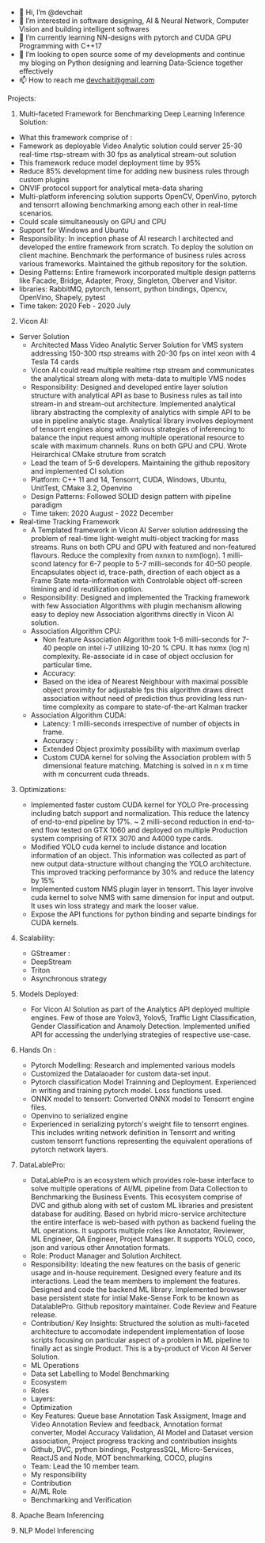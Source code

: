 - 👋 Hi, I’m @devchait
- 👀 I’m interested in software designing, AI & Neural Network, Computer Vision and building intelligent softwares
- 🌱 I’m currently learning NN-designs with pytorch and CUDA GPU Programming with C++17
- 💞️ I’m looking to open source some of my developments and continue my bloging on Python designing and learning Data-Science together effectively
- 📫 How to reach me devchait@gmail.com

<!---
devchait/devchait is a ✨ special ✨ repository because its `README.md` (this file) appears on your GitHub profile.
You can click the Preview link to take a look at your changes.
--->

Projects:
1. Multi-faceted Framework for Benchmarking Deep Learning Inference Solution:
  - What this framework comprise of :
  - Famework as deployable Video Analytic solution could server 25-30 real-time rtsp-stream with 30 fps as analytical stream-out solution
  - This framework reduce model deployment time by 95%
  - Reduce 85% development time for adding new business rules through custom plugins
  - ONVIF protocol support for analytical meta-data sharing
  - Multi-platform inferencing solution supports OpenCV, OpenVino, pytorch and tensorrt allowing benchmarking among each other in real-time scenarios.
  - Could scale simultaneously on GPU and CPU
  - Support for Windows and Ubuntu
  - Responsibility: In inception phase of AI research I architected and developed the entire framework from scratch. To deploy the solution on client machine. Benchmark the performance of business rules across various frameworks. Maintained the github repository for the solution.
  - Desing Patterns: Entire framework incorporated multiple design patterns like Facade, Bridge, Adapter, Proxy, Singleton, Oberver and Visitor.
  - libraries: RabbitMQ, pytorch, tensorrt, python bindings, Opencv, OpenVino, Shapely, pytest
  - Time taken: 2020 Feb - 2020 July
2. Vicon AI:
  - Server Solution
      - Architected Mass Video Analytic Server Solution for VMS system addressing 150-300 rtsp streams with 20-30 fps on intel xeon with 4 Tesla T4 cards
      - Vicon AI could read multiple realtime rtsp stream and communicates the analytical stream along with meta-data to multiple VMS nodes
      - Responsibility: Designed and developed entire layer solution structure with analytical API as base to Business rules as tail into stream-in and stream-out architecture. Implemented analytical library abstracting the complexity of analytics with simple API to be use in pipeline analytic stage. Analytical library involves deployment of tensorrt engines along with various strategies of inferencing to balance the input request among multiple operational resource to scale with maximum channels. Runs on both GPU and CPU. Wrote Heirarchical CMake struture from scratch
      - Lead the team of 5-6 developers. Maintaining the github repository and implemented CI solution
      - Platform: C++ 11 and 14, Tensorrt, CUDA, Windows, Ubuntu, UnitTest, CMake 3.2, Openvino
      - Design Patterns: Followed SOLID design pattern with pipeline paradigm
      - Time taken: 2020 August - 2022 December
  -  Real-time Tracking Framework
        - A Templated framework in Vicon AI Server solution addressing the problem of real-time light-weight multi-object tracking for mass streams. Runs on both CPU and GPU with featured and non-featured flavours. Reduce the complexity from nxnxn to nxm(logn). 1 milli-scond latency for 6-7 people to 5-7 milli-seconds for 40-50 people. Encapsulates object id, trace-path, direction of each object as a Frame State meta-information with Controlable object off-screen timining and id reutilization option. 
        - Responsibility: Designed and implemented the Tracking framework with few Association Algorithms with plugin mechanism allowing easy to deploy new Association algorithms directly in Vicon AI solution.
        - Association Algorithm CPU:
          - Non feature Association Algorithm took 1-6 milli-seconds for 7-40 people on intel i-7 utilizing 10-20 % CPU. It has nxmx (log n) complexity. Re-associate id in case of object occlusion for particular time. 
          - Accuracy: 
          - Based on the idea of Nearest Neighbour with maximal possible object proximity for adjustable fps this algorithm draws direct association without need of prediction thus providing less run-time complexity as compare to state-of-the-art Kalman tracker
        - Association Algorithm CUDA:
          - Latency: 1 milli-seconds irrespective of number of objects in frame.
          - Accuracy : 
          - Extended Object proximity possibility with maximum overlap 
          - Custom CUDA kernel for solving the Association problem with 5 dimensional feature matching. Matching is solved in n x m time with m concurrent cuda threads.
 3. Optimizations:
    - Implemented faster custom CUDA kernel for YOLO Pre-processing including batch support and normalization. This reduce the latency of end-to-end pipeline by 17%. ~ 2 milli-second reduction in end-to-end flow tested on GTX 1060 and deployed on multiple Production system comprising of RTX 3070 and A4000 type cards.
    - Modified YOLO cuda kernel to include distance and location information of an object. This information was collected as part of new output data-structure without changing the YOLO architecture. This improved tracking performance by 30% and reduce the latency by 15%
    - Implemented custom NMS plugin layer in tensorrt. This layer involve cuda kernel to solve NMS with same dimension for input and output. It uses win loss strategy and mark the looser value.
    - Expose the API functions for python binding and separte bindings for CUDA kernels. 

 4. Scalability:
    - GStreamer : 
    - DeepStream
    - Triton
    - Asynchronous strategy
5. Models Deployed:
    - For Vicon AI Solution as part of the Analytics API deployed multiple engines. Few of those are Yolov3, Yolov5, Traffic Light Classification, Gender Classification and Anamoly Detection. Implemented unified API for accessing the underlying strategies of respective use-case.
6. Hands On :
    - Pytorch Modelling: Research and implemented various models 
    - Customized the Datalaoader for custom data-set input.
    - Pytorch classification Model Trainning and Deployment. Experienced in writing and training pytorch model. Loss functions used.
    - ONNX model to tensorrt: Converted ONNX model to Tensorrt engine files. 
    - Openvino to serialized engine
    - Experienced in serializing pytorch's weight file to tensorrt engines. This includes writing network definition in Tensorrt and writing custom tensorrt functions representing the equivalent operations of pytorch network layers.
7. DataLablePro:
    - DataLablePro is an ecosystem which provides role-base interface to solve multiple operations of AI/ML pipeline from Data Collection to Benchmarking the Business Events. This ecosystem comprise of DVC and github along with set of custom ML libraries and presistent database for auditing. Based on hybrid micro-service architecture the entire interface is web-based with python as backend fueling the ML operations. It supports multiple roles like Annotator, Reviewer, ML Engineer, QA Engineer, Project Manager. It supports YOLO, coco, json and various other Annotation formats.
    - Role: Product Manager and Solution Architect.
    - Responsibility: Ideating the new features on the basis of generic usage and in-house requirement. Designed every feature and its interactions. Lead the team members to implement the features. Designed and code the backend ML library. Implemented browser base persistent state for intial Make-Sense Fork to be known as DatalablePro. Github repository maintainer. Code Review and Feature release.
    - Contribution/ Key Insights: Structured the solution as multi-faceted architecture to accomodate independent implementation of loose scripts focusing on particular aspect of a problem in ML pipeline to finally act as single Product. This is a by-product of Vicon AI Server Solution.
    - ML Operations
    - Data set Labelling to Model Benchmarking
    - Ecosystem
    - Roles
    - Layers:
    - Optimization
    - Key Features: Queue base Annotation Task Assigment, Image and Video Annotation Review and feedback, Annotation format converter, Model Accuracy Validation, AI Model and Dataset version association, Project progress tracking and contribution insights
    - Github, DVC, python bindings, PostgressSQL, Micro-Services, ReactJS and Node, MOT benchmarking, COCO, plugins
    - Team: Lead the 10 member team.
    - My responsibility
    - Contribution
    - AI/ML Role
    - Benchmarking and Verification
9. Apache Beam Inferencing
10. NLP Model Inferencing

   
  
      
    
    
